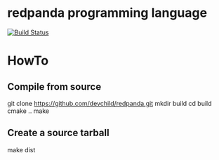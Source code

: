 # redpanda programming language
[![Build Status](https://travis-ci.org/devchild/redpanda.svg?branch=master)](https://travis-ci.org/devchild/redpanda)

# HowTo
## Compile from source
git clone https://github.com/devchild/redpanda.git
mkdir build
cd build
cmake ..
make

## Create a source tarball
make dist
